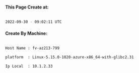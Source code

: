 
   
#### This Page Create at:

```bash

2022-09-30 - 09:02:11 UTC

```

#### Create By Machine:

```bash

Host Name : fv-az213-799

platform  : Linux-5.15.0-1020-azure-x86_64-with-glibc2.31

Ip Local  : 10.1.2.33

```

